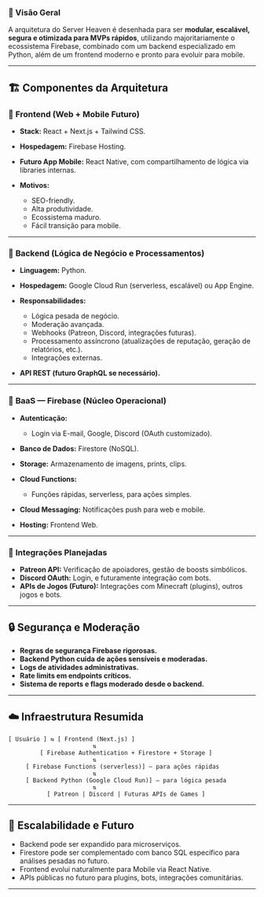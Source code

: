 ### 🧠 Visão Geral

A arquitetura do Server Heaven é desenhada para ser **modular, escalável, segura e otimizada para MVPs rápidos**, utilizando majoritariamente o ecossistema Firebase, combinado com um backend especializado em Python, além de um frontend moderno e pronto para evoluir para mobile.

---

## 🏗️ Componentes da Arquitetura

### 🔹 **Frontend (Web + Mobile Futuro)**

* **Stack:** React + Next.js + Tailwind CSS.
* **Hospedagem:** Firebase Hosting.
* **Futuro App Mobile:** React Native, com compartilhamento de lógica via libraries internas.
* **Motivos:**

  * SEO-friendly.
  * Alta produtividade.
  * Ecossistema maduro.
  * Fácil transição para mobile.

---

### 🔸 **Backend (Lógica de Negócio e Processamentos)**

* **Linguagem:** Python.
* **Hospedagem:** Google Cloud Run (serverless, escalável) ou App Engine.
* **Responsabilidades:**

  * Lógica pesada de negócio.
  * Moderação avançada.
  * Webhooks (Patreon, Discord, integrações futuras).
  * Processamento assíncrono (atualizações de reputação, geração de relatórios, etc.).
  * Integrações externas.
* **API REST (futuro GraphQL se necessário).**

---

### 🔹 **BaaS — Firebase (Núcleo Operacional)**

* **Autenticação:**

  * Login via E-mail, Google, Discord (OAuth customizado).
* **Banco de Dados:** Firestore (NoSQL).
* **Storage:** Armazenamento de imagens, prints, clips.
* **Cloud Functions:**

  * Funções rápidas, serverless, para ações simples.
* **Cloud Messaging:** Notificações push para web e mobile.
* **Hosting:** Frontend Web.

---

### 🔗 **Integrações Planejadas**

* **Patreon API:** Verificação de apoiadores, gestão de boosts simbólicos.
* **Discord OAuth:** Login, e futuramente integração com bots.
* **APIs de Jogos (Futuro):** Integrações com Minecraft (plugins), outros jogos e bots.

---

## 🔒 Segurança e Moderação

* **Regras de segurança Firebase rigorosas.**
* **Backend Python cuida de ações sensíveis e moderadas.**
* **Logs de atividades administrativas.**
* **Rate limits em endpoints críticos.**
* **Sistema de reports e flags moderado desde o backend.**

---

## ☁️ Infraestrutura Resumida

```
[ Usuário ] ⇆ [ Frontend (Next.js) ]
                        ⇅
         [ Firebase Authentication + Firestore + Storage ]
                        ⇅
     [ Firebase Functions (serverless)] — para ações rápidas
                        ⇅
     [ Backend Python (Google Cloud Run)] — para lógica pesada
                        ⇅
           [ Patreon | Discord | Futuras APIs de Games ]
```

---

## 🔭 Escalabilidade e Futuro

* Backend pode ser expandido para microserviços.
* Firestore pode ser complementado com banco SQL específico para análises pesadas no futuro.
* Frontend evolui naturalmente para Mobile via React Native.
* APIs públicas no futuro para plugins, bots, integrações comunitárias.

---
